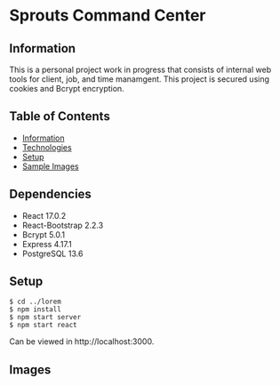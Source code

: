 # Sprouts Command Center

## Information
This is a personal project work in progress that consists of internal web tools for client, job, and time manamgent. This project is secured using cookies and Bcrypt encryption.

## Table of Contents
- [Information](https://github.com/VisilyRomani/sprouts-control-center/edit/main/README.md)
- [Technologies](https://github.com/VisilyRomani/sprouts-control-center/edit/main/README.md)
- [Setup](https://github.com/VisilyRomani/sprouts-control-center/edit/main/README.md)
- [Sample Images](https://github.com/VisilyRomani/sprouts-control-center/edit/main/README.md)

## Dependencies
- React 17.0.2
- React-Bootstrap 2.2.3
- Bcrypt 5.0.1
- Express 4.17.1
- PostgreSQL 13.6

## Setup
```
$ cd ../lorem
$ npm install
$ npm start server
$ npm start react
```
Can be viewed in http://localhost:3000.
## Images

